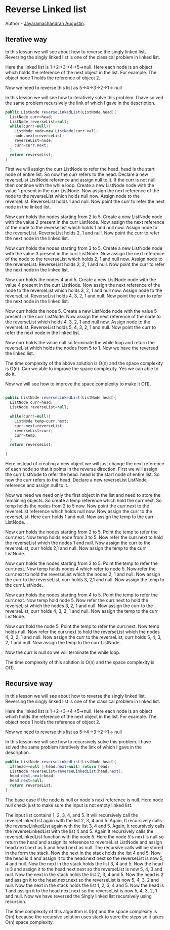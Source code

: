 #  Reverse Linked list

Author - [Jayaramachandran Augustin](https://www.linkedin.com/in/jayaramachandran-augustin-bbb754109/).

Iterative way
-------------

In this lesson we will see about how to reverse the singly linked list, Reversing the singly linked list is one of the classical problem in linked list.

Here the linked list is 1->2->3->4->5->null. Here each node is an object which holds the reference of the next object in the list. For example. The object node 1 holds the reference of object 2.

Now we need to reverse this list as 5->4->3->2->1-> null

In this lesson we will see how to iteratively solve this problem. I have solved the same problem recursively the link of which I gave in the description.


```JAVA
public ListNode reverseLinkedList(ListNode head){
  ListNode curr=head;
  ListNode reverseList=null;
  while(curr!=null){
    ListNode node=new ListNode(curr.val);
    node.next=reverseList;
    reverseList=node;
    curr=curr.next;
  }
  return reverseList;
}

```
First we will assign the curr ListNode to refer the head. head is the start node of entire list. So now the curr refers to the head. Declare a new reverseList ListNode reference and assign null to it.
If the curr is not null then continue with the while loop. Create a new ListNode node with the value 1 present in the curr ListNode. Now assign the next reference of the node to the reverseList which holds null now. Assign node to the reverseList. ReverseList holds 1 and null. Now point the curr to refer the next node in the linked list.

Now curr holds the nodes starting from 2 to 5. Create a new ListNode node with the value 2 present in the curr ListNode. Now assign the next reference of the node to the reverseList which holds 1 and null now. Assign node to the reverseList. ReverseList holds 2, 1 and null. Now point the curr to refer the next node in the linked list.

Now curr holds the nodes starting from 3 to 5. Create a new ListNode node with the value 3 present in the curr ListNode. Now assign the next reference of the node to the reverseList which holds 2,  1 and null now. Assign node to the reverseList. ReverseList holds 3, 2, 1 and null. Now point the curr to refer the next node in the linked list.

Now curr holds the nodes 4 and 5. Create a new ListNode node with the value 4 present in the curr ListNode. Now assign the next reference of the node to the reverseList which holds 3, 2,  1 and null now. Assign node to the reverseList. ReverseList holds 4, 3, 2, 1 and null. Now point the curr to refer the next node in the linked list.

Now curr holds the node 5. Create a new ListNode node with the value 5 present in the curr ListNode. Now assign the next reference of the node to the reverseList which holds 4, 3, 2,  1 and null now. Assign node to the reverseList. ReverseList holds 5, 4, 3, 2, 1 and null. Now point the curr to refer the next node in the linked list.

Now curr holds the value null so terminate the while loop and return the reverseList which holds the nodes from 5 to 1. Now we have the reversed the linked list.

The time complexity of the above solution is O(n) and the space complexity is O(n). Can we able to improve the space complexity. Yes we can able to do it.

Now we will see how to improve the space complexity to make it O(1).

```java

public ListNode reverseLinkedList(ListNode head){
  ListNode curr=head;
  ListNode reverseList=null;

  while(curr!=null){
    ListNode temp=curr.next;
    curr.next=reverseList;
    reverseList=curr;
    curr=temp;
  }
  return reverseList;

}
```


Here instead of creating a new object we will just change the next reference of each node so that it points in the reverse direction.
First we will assign the curr ListNode to refer the head. head is the start node of entire list. So now the curr refers to the head. Declare a new reverseList ListNode reference and assign null to it.

Now we need we need only the first object in the list and need to store the remaining objects. So create a temp reference which hold the curr.next. So temp holds the nodes from 2 to 5 now. Now point the curr.next to the reverseList reference which holds null now. Now assign the curr to the reverseList. Here curr holds 1 and null. Now assign the temp to the curr ListNode.

Now curr holds the nodes starting from 2 to 5. Point the temp to refer the curr.next. Now temp holds node from 3 to 5. Now refer the curr.next to hold the reverseList which the nodes 1 and null. Now assign the curr to the reverseList, curr holds 2,1 and null. Now assign the temp to the curr ListNode.

Now curr holds the nodes starting from 3 to 5. Point the temp to refer the curr.next. Now temp holds nodes 4 which refer to node 5. Now refer the curr.next to hold the reverseList which the nodes 2, 1 and null. Now assign the curr to the reverseList, curr holds 3, 2,1 and null. Now assign the temp to the curr ListNode.

Now curr holds the nodes starting from 4 to 5. Point the temp to refer the curr.next. Now temp hold node 5. Now refer the curr.next to hold the reverseList which the nodes 3, 2, 1 and null. Now assign the curr to the reverseList, curr holds 4, 3, 2, 1 and null. Now assign the temp to the curr ListNode.

Now curr hold  the node  5. Point the temp to refer the curr.next. Now temp holds null. Now refer the curr.next to hold the reverseList which the nodes 4, 3, 2, 1 and null. Now assign the curr to the reverseList, curr holds 5, 4, 3, 2, 1 and null. Now assign the temp to the curr ListNode.

Now the curr is null so we will terminate the while loop.

The time complexity of this solution is O(n) and the space complexity is O(1).

Recursive way
--------------

In this lesson we will see about how to reverse the singly linked list, Reversing the singly linked list is one of the classical problem in linked list.

Here the linked list is 1->2->3->4->5->null. Here each node is an object which holds the reference of the next object in the list. For example. The object node 1 holds the reference of object 2.

Now we need to reverse this list as 5->4->3->2->1-> null

In this lesson we will see how to recursively solve this problem. I have solved the same problem iteratively the link of which I gave in the description.



```JAVA
public ListNode reverseLinkedList(ListNode head){
  if(head==null ||head.next=null) return head;
  ListNode reverseList=reverseLinkedList(head.next);
  head.next.next=head;
  head.next=null;
  return reverseList;
}

```
The base case if the node is null or node's next reference is null. Here node null check just to make sure the input is not empty linked list.


 The input list contains 1, 2, 3, 4, and 5. It will recursively call the reverseLinkedList again with the list 2, 3, 4 and 5. Again, It recursively calls the reverseLinkedList again with the list 3, 4 and 5.
Again, It recursively calls the reverseLinkedList with the list 4 and 5. Again It recursively calls the reverseLinkedList function with the node 5. Here the node 5's next is null so return the head and assign its reference to reverseList ListNode and assign head.next.next as 5 and head.next as null. The recursive calls will be stored in the form the stack. Now the next in the stack holds the list 4 and 5. Now the head is 4 and assign it to the head.next.next so the reverseList is now 5, 4 and null. Now the next in the stack holds the list 3, 4 and 5. Now the head is 3 and assign it to the head.next.next so the reverseList is now 5, 4, 3 and null. Now the next in the stack holds the list 2, 3, 4 and 5. Now the head is 2 and assign it to the head.next.next so the reverseList is now 5, 4, 3, 2 and null. Now the next in the stack holds the list 1, 2, 3, 4 and 5. Now the head is 1 and assign it to the head.next.next so the reverseList is now 5, 4, 3, 2, 1 and null. Now we have reversed the Singly linked list recursively using recursion.

The time complexity of this algorithm is 0(n) and the space complexity is O(n) because the recursive solution uses stack to store the steps so it takes O(n) space  complexity.
